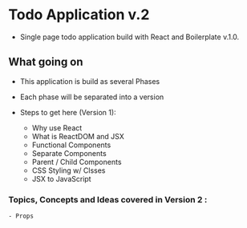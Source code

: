 # Todo Application v.2
  - Single page todo application build with React and Boilerplate v.1.0.


## What going on 
  - This application is build as several Phases
  - Each phase will be separated into a version
      
  - Steps to get here (Version 1):
    - Why use React
    - What is ReactDOM and JSX
    - Functional Components
    - Separate Components
    - Parent / Child Components
    - CSS Styling w/ Clsses
    - JSX to JavaScript

###  Topics, Concepts and Ideas covered in Version 2 : 
    - Props

